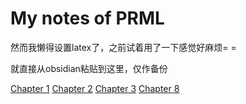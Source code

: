 # My notes of PRML

然而我懒得设置latex了，之前试着用了一下感觉好麻烦= =

就直接从obsidian粘贴到这里，仅作备份

[Chapter 1](./PRML/chap1/chap1)
[Chapter 2](./PRML/chap2/chap2)
[Chapter 3](./PRML/chap3/chap3)
[Chapter 8](./PRML/chap8/chap8)

